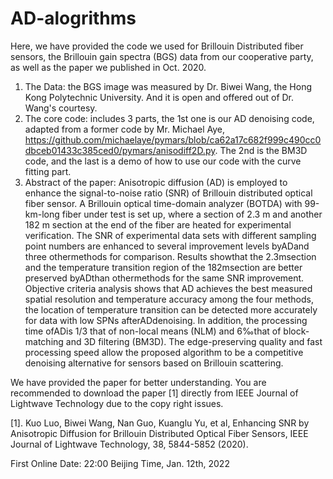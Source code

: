 # AD-alogrithms

Here, we have provided the code we used for Brillouin Distributed fiber sensors, the Brillouin gain spectra (BGS) data from our cooperative party, as well as the paper we published in Oct. 2020.

1. The Data: the BGS image was measured by Dr. Biwei Wang, the Hong Kong Polytechnic University. And it is open and offered out of Dr. Wang's courtesy.
2. The core code: includes 3 parts, the 1st one is our AD denoising code, adapted from a former code by Mr. Michael Aye, https://github.com/michaelaye/pymars/blob/ca62a17c682f999c490cc0dbceb01433c385ced0/pymars/anisodiff2D.py. The 2nd is the BM3D code, and the last is a demo of how to use our code with the curve fitting part.
3. Abstract of the paper: Anisotropic diffusion (AD) is employed to enhance the signal-to-noise ratio (SNR) of Brillouin distributed optical fiber sensor. A Brillouin optical time-domain analyzer (BOTDA) with 99-km-long fiber under test is set up, where a section of 2.3 m and another 182 m section at the end of the fiber are heated for experimental verification. The SNR of experimental data sets with different sampling point numbers are enhanced to several improvement levels byADand three othermethods for comparison. Results showthat the 2.3msection and the temperature transition region of the 182msection are better preserved byADthan othermethods for the same SNR improvement. Objective criteria analysis shows that AD achieves the best measured spatial resolution and temperature accuracy among the four methods, the location of temperature transition can be detected more accurately for data with low SPNs afterADdenoising. In addition, the processing time ofADis 1/3 that of non-local means (NLM) and 6‰that of block-matching and 3D filtering (BM3D). The edge-preserving quality and fast processing speed allow the proposed algorithm to be a competitive denoising alternative for sensors based on Brillouin scattering.

We have provided the paper for better understanding. You are recommended to download the paper [1] directly from IEEE Journal of Lightwave Technology due to the copy right issues.

[1]. Kuo Luo, Biwei Wang, Nan Guo, Kuanglu Yu, et al, Enhancing SNR by Anisotropic Diffusion for Brillouin Distributed Optical Fiber Sensors, IEEE Journal of Lightwave Technology, 38, 5844-5852 (2020).

First Online Date: 22:00 Beijing Time, Jan. 12th, 2022
